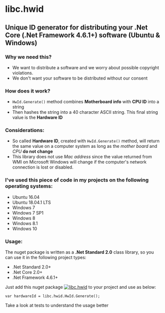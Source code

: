 # libc.hwid
## Unique ID generator for distributing your .Net Core (.Net Framework 4.6.1+) software (Ubuntu & Windows)

### Why we need this?
- We want to distribute a software and we worry about possible copyright violations.
- We don't want your software to be distributed without our consent

### How does it work?
- `HwId.Generate()` method combines __Motherboard info__ with __CPU ID__ into a string
- Then hashes the string into a 40 character ASCII string. This final string value is the __Hardware ID__

### Considerations:
- So called __Hardware ID__, created with `HwId.Generate()` method, will return the same value on a computer system as long as the _mother board_ and _CPU_ __do not change__
- This library does not use _Mac address_ since the value returned from WMI on Microsoft Windows will change if the computer's network connection is lost or disabled.

### I've used this piece of code in my projects on the following operating systems:
- Ubuntu 16.04
- Ubuntu 18.04.1 LTS
- Windows 7
- Windows 7 SP1
- Windows 8
- Windows 8.1
- Windows 10

### Usage:
The nuget package is written as a __.Net Standard 2.0__ class library, so you can use it in the following project types:
- .Net Standard 2.0+
- .Net Core 2.0+
- .Net Framework 4.6.1+

Just add this nuget package [![libc.hwid](https://img.shields.io/nuget/v/Dapper.svg)](https://www.nuget.org/packages/libc.hwid/) to your project and use as below:
```
var hardwareId = libc.hwid.HwId.Generate();
```
Take a look at tests to understand the usage better
